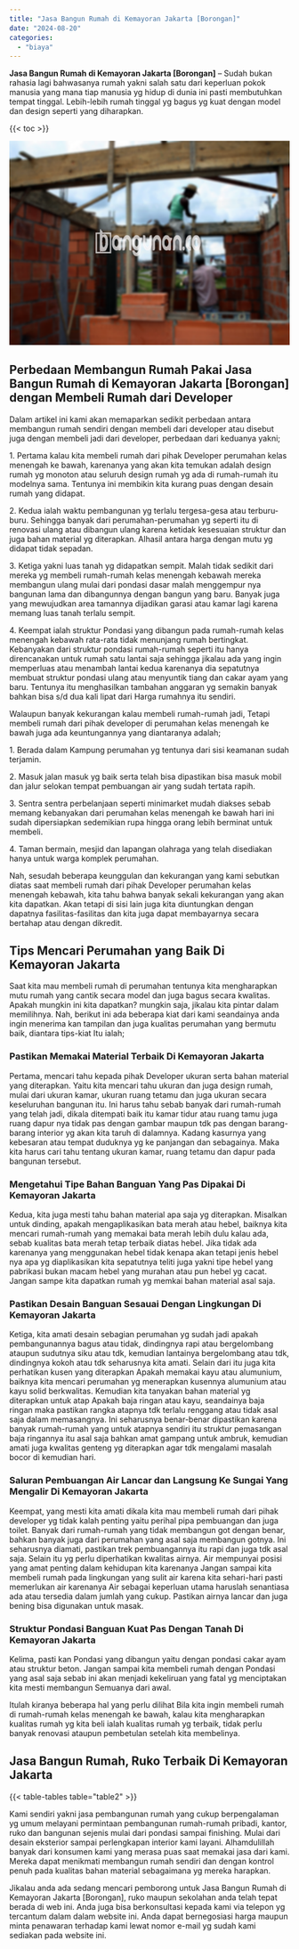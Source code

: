 ```yaml
---
title: "Jasa Bangun Rumah di Kemayoran Jakarta [Borongan]"
date: "2024-08-20"
categories: 
  - "biaya"
---
```


**Jasa Bangun Rumah di Kemayoran Jakarta \[Borongan\]** – Sudah bukan rahasia lagi bahwasanya rumah yakni salah satu dari keperluan pokok manusia yang mana tiap manusia yg hidup di dunia ini pasti membutuhkan tempat tinggal. Lebih-lebih rumah tinggal yg bagus yg kuat dengan model dan design seperti yang diharapkan.

{{< toc >}}

![Jasa Bangun Rumah di Kemayoran Jakarta [Borongan]](/images/borong-bangunan-05.png)

## Perbedaan Membangun Rumah Pakai Jasa Bangun Rumah di Kemayoran Jakarta \[Borongan\] dengan Membeli Rumah dari Developer

Dalam artikel ini kami akan memaparkan sedikit perbedaan antara membangun rumah sendiri dengan membeli dari developer atau disebut juga dengan membeli jadi dari developer, perbedaan dari keduanya yakni;

1\. Pertama kalau kita membeli rumah dari pihak Developer perumahan kelas menengah ke bawah, karenanya yang akan kita temukan adalah design rumah yg monoton atau seluruh design rumah yg ada di rumah-rumah itu modelnya sama. Tentunya ini membikin kita kurang puas dengan desain rumah yang didapat.

2\. Kedua ialah waktu pembangunan yg terlalu tergesa-gesa atau terburu-buru. Sehingga banyak dari perumahan-perumahan yg seperti itu di renovasi ulang atau dibangun ulang karena ketidak kesesuaian struktur dan juga bahan material yg diterapkan. Alhasil antara harga dengan mutu yg didapat tidak sepadan.

3\. Ketiga yakni luas tanah yg didapatkan sempit. Malah tidak sedikit dari mereka yg membeli rumah-rumah kelas menengah kebawah mereka membangun ulang mulai dari pondasi dasar malah menggempur nya bangunan lama dan dibangunnya dengan bangun yang baru. Banyak juga yang mewujudkan area tamannya dijadikan garasi atau kamar lagi karena memang luas tanah terlalu sempit.

4\. Keempat ialah struktur Pondasi yang dibangun pada rumah-rumah kelas menengah kebawah rata-rata tidak menunjang rumah bertingkat. Kebanyakan dari struktur pondasi rumah-rumah seperti itu hanya direncanakan untuk rumah satu lantai saja sehingga jikalau ada yang ingin memperluas atau menambah lantai kedua karenanya dia sepatutnya membuat struktur pondasi ulang atau menyuntik tiang dan cakar ayam yang baru. Tentunya itu menghasilkan tambahan anggaran yg semakin banyak bahkan bisa s/d dua kali lipat dari Harga rumahnya itu sendiri.

Walaupun banyak kekurangan kalau membeli rumah-rumah jadi, Tetapi membeli rumah dari pihak developer di perumahan kelas menengah ke bawah juga ada keuntungannya yang diantaranya adalah;

1\. Berada dalam Kampung perumahan yg tentunya dari sisi keamanan sudah terjamin.

2\. Masuk jalan masuk yg baik serta telah bisa dipastikan bisa masuk mobil dan jalur selokan tempat pembuangan air yang sudah tertata rapih.

3\. Sentra sentra perbelanjaan seperti minimarket mudah diakses sebab memang kebanyakan dari perumahan kelas menengah ke bawah hari ini sudah dipersiapkan sedemikian rupa hingga orang lebih berminat untuk membeli.

4\. Taman bermain, mesjid dan lapangan olahraga yang telah disediakan hanya untuk warga komplek perumahan.

Nah, sesudah beberapa keunggulan dan kekurangan yang kami sebutkan diatas saat membeli rumah dari pihak Developer perumahan kelas menengah kebawah, kita tahu bahwa banyak sekali kekurangan yang akan kita dapatkan. Akan tetapi di sisi lain juga kita diuntungkan dengan dapatnya fasilitas-fasilitas dan kita juga dapat membayarnya secara bertahap atau dengan dikredit.

## Tips Mencari Perumahan yang Baik Di Kemayoran Jakarta

Saat kita mau membeli rumah di perumahan tentunya kita mengharapkan mutu rumah yang cantik secara model dan juga bagus secara kwalitas. Apakah mungkin ini kita dapatkan? mungkin saja, jikalau kita pintar dalam memilihnya. Nah, berikut ini ada beberapa kiat dari kami seandainya anda ingin menerima kan tampilan dan juga kualitas perumahan yang bermutu baik, diantara tips-kiat Itu ialah;

### Pastikan Memakai Material Terbaik Di Kemayoran Jakarta

Pertama, mencari tahu kepada pihak Developer ukuran serta bahan material yang diterapkan. Yaitu kita mencari tahu ukuran dan juga design rumah, mulai dari ukuran kamar, ukuran ruang tetamu dan juga ukuran secara keseluruhan bangunan itu. Ini harus tahu sebab banyak dari rumah-rumah yang telah jadi, dikala ditempati baik itu kamar tidur atau ruang tamu juga ruang dapur nya tidak pas dengan gambar maupun tdk pas dengan barang-barang interior yg akan kita taruh di dalamnya. Kadang kasurnya yang kebesaran atau tempat duduknya yg ke panjangan dan sebagainya. Maka kita harus cari tahu tentang ukuran kamar, ruang tetamu dan dapur pada bangunan tersebut.

### Mengetahui Tipe Bahan Banguan Yang Pas Dipakai Di Kemayoran Jakarta

Kedua, kita juga mesti tahu bahan material apa saja yg diterapkan. Misalkan untuk dinding, apakah mengaplikasikan bata merah atau hebel, baiknya kita mencari rumah-rumah yang memakai bata merah lebih dulu kalau ada, sebab kualitas bata merah tetap terbaik diatas hebel. Jika tidak ada karenanya yang menggunakan hebel tidak kenapa akan tetapi jenis hebel nya apa yg diaplikasikan kita sepatutnya teliti juga yakni tipe hebel yang pabrikasi bukan macam hebel yang murahan atau pun hebel yg cacat. Jangan sampe kita dapatkan rumah yg memkai bahan material asal saja.

### Pastikan Desain Banguan Sesauai Dengan Lingkungan Di Kemayoran Jakarta

Ketiga, kita amati desain sebagian perumahan yg sudah jadi apakah pembangunannya bagus atau tidak, dindingnya rapi atau bergelombang ataupun sudutnya siku atau tdk, kemudian lantainya bergelombang atau tdk, dindingnya kokoh atau tdk seharusnya kita amati. Selain dari itu juga kita perhatikan kusen yang diterapkan Apakah memakai kayu atau alumunium, baiknya kita mencari perumahan yg menerapkan kusennya alumunium atau kayu solid berkwalitas. Kemudian kita tanyakan bahan material yg diterapkan untuk atap Apakah baja ringan atau kayu, seandainya baja ringan maka pastikan rangka atapnya tdk terlalu renggang atau tidak asal saja dalam memasangnya. Ini seharusnya benar-benar dipastikan karena banyak rumah-rumah yang untuk atapnya sendiri itu struktur pemasangan baja ringannya itu asal saja bahkan amat gampang untuk ambruk, kemudian amati juga kwalitas genteng yg diterapkan agar tdk mengalami masalah bocor di kemudian hari.

### Saluran Pembuangan Air Lancar dan Langsung Ke Sungai Yang Mengalir Di Kemayoran Jakarta

Keempat, yang mesti kita amati dikala kita mau membeli rumah dari pihak developer yg tidak kalah penting yaitu perihal pipa pembuangan dan juga toilet. Banyak dari rumah-rumah yang tidak membangun got dengan benar, bahkan banyak juga dari perumahan yang asal saja membangun gotnya. Ini seharusnya diamati, pastikan trek pembuangannya itu rapi dan juga tdk asal saja. Selain itu yg perlu diperhatikan kwalitas airnya. Air mempunyai posisi yang amat penting dalam kehidupan kita karenanya Jangan sampai kita membeli rumah pada lingkungan yang sulit air karena kita sehari-hari pasti memerlukan air karenanya Air sebagai keperluan utama haruslah senantiasa ada atau tersedia dalam jumlah yang cukup. Pastikan airnya lancar dan juga bening bisa digunakan untuk masak.

### Struktur Pondasi Banguan Kuat Pas Dengan Tanah Di Kemayoran Jakarta

Kelima, pasti kan Pondasi yang dibangun yaitu dengan pondasi cakar ayam atau struktur beton. Jangan sampai kita membeli rumah dengan Pondasi yang asal saja sebab ini akan menjadi kekeliruan yang fatal yg menciptakan kita mesti membangun Semuanya dari awal.

Itulah kiranya beberapa hal yang perlu dilihat Bila kita ingin membeli rumah di rumah-rumah kelas menengah ke bawah, kalau kita mengharapkan kualitas rumah yg kita beli ialah kualitas rumah yg terbaik, tidak perlu banyak renovasi ataupun pembetulan setelah kita membelinya.

## Jasa Bangun Rumah, Ruko Terbaik Di Kemayoran Jakarta

{{< table-tables table="table2" >}}

Kami sendiri yakni jasa pembangunan rumah yang cukup berpengalaman yg umum melayani permintaan pembangunan rumah-rumah pribadi, kantor, ruko dan bangunan sejenis mulai dari pondasi sampai finishing. Mulai dari desain eksterior sampai perlengkapan interior kami layani. Alhamdulillah banyak dari konsumen kami yang merasa puas saat memakai jasa dari kami. Mereka dapat menikmati membangun rumah sendiri dan dengan kontrol penuh pada kualitas bahan material sebagaimana yg mereka harapkan.

Jikalau anda ada sedang mencari pemborong untuk Jasa Bangun Rumah di Kemayoran Jakarta \[Borongan\], ruko maupun sekolahan anda telah tepat berada di web ini. Anda juga bisa berkonsultasi kepada kami via telepon yg tercantum dalam dalam website ini. Anda dapat bernegosiasi harga maupun minta penawaran terhadap kami lewat nomor e-mail yg sudah kami sediakan pada website ini.
